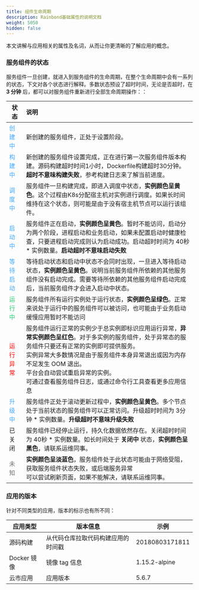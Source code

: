 ```yaml
---
title: 组件生命周期
description: Rainbond基础属性的说明文档
weight: 5050
hidden: false
---
```


本文讲解与应用相关的属性及名词，从而让你更清晰的了解应用的概念。

### 服务组件的状态

服务组件一旦创建，就进入到服务组件的生命周期，在整个生命周期中会有一系列的状态，下文对各个状态进行解释。多数状态预设了超时时间，无论是否超时，在 **3 分钟** 后，都可以对服务组件重新进行全部生命周期操作：：

| 状态                                  | 说明                                                         |
| ------------------------------------- | :----------------------------------------------------------- |
| <font color="#40a9ff">创建中  </font> | 新创建的服务组件，正处于设置阶段。                           |
| <font color="#40a9ff">构建中  </font> | 新创建的服务组件设置完成，正在进行第一次服务组件版本构建。源码构建超时时间1小时，Dockerfile构建超时30分钟。**超时不意味构建失败**，参考构建日志来了解当前进度。  |
| <font color="#40a9ff">调度中  </font> | 服务组件一旦构建完成，即进入调度中状态，**实例颜色呈黄色**。这个过程由K8s分配宿主机对实例进行调度。如果长时间维持在这个状态，则可能是由于没有宿主机节点可以运行该组件。 |
| <font color="#40a9ff">启动中  </font> | 服务组件正在启动，**实例颜色呈黄色**。暂时不能访问，启动分为两个阶段，进程启动和业务启动，如果未配置启动时健康检查，只要进程启动完成则认为启动成功。启动超时时间为 40秒 * 实例数量。**启动超时不意味启动失败** |
| <font color="#40a9ff">等待启动</font> | 等待启动状态和启动中状态不会同时出现，一旦进入等待启动状态，**实例颜色呈黄色**。说明当前服务组件所依赖的其他服务组件没有启动完成。需要等待所依赖的其他服务组件启动完成后，当前服务组件才会进入启动中状态。 |
| <font color="#28cb75">运行中  </font> | 服务组件所有运行实例处于运行状态，**实例颜色呈绿色**。正常来说处于运行中的服务组件可以被访问，也可能由于业务启动缓慢应用暂时不能访问 |
| <font color="red">运行异常  </font>   | 服务组件运行正常的实例少于总实例即标识应用运行异常，**异常实例颜色呈红色**。对于多实例的服务组件，处于异常态的服务组件只要还有正常的实例即可提供服务。<br />实例异常大多数情况是由于服务组件本身异常退出或因为内存不足发生 OOM 退出。<br />平台会自动尝试重启异常的实例。<br />可通过查看服务组件日志，或通过命令行工具查看更多应用信息 |
| <font color="#40a9ff">升级中</font>   | 服务组件正处于滚动更新过程中，**实例颜色呈黄色**。多个节点处于当前状态的服务组件可以正常访问。升级超时时间为 3分钟 * 实例数量。**升级超时不意味升级失败** |
| 已关闭                                | 服务组件已经停止运行，持久化数据依然存在。关闭超时时间为 40秒 * 实例数量。如长时间处于 **关闭中** 状态，**实例颜色呈黑色**，请联系运维同事。 |
| <font color="#717171">未知</font>     | **实例颜色呈淡蓝色**，服务组件处于此状态可能由于网络受阻，获取服务组件状态失败，或后端服务异常<br />可以尝试刷新页面，如果不能解决，请联系运维同事。 |

### 应用的版本

针对不同类型的应用，版本的标示也有所不同：

| 应用类型    | 版本信息                           | 示例           |
| ----------- | ---------------------------------- | -------------- |
| 源码构建    | 从代码仓库拉取代码构建应用的时间戳 | 20180803171811 |
| Docker 镜像 | 镜像 tag 信息                      | 1.15.2-alpine  |
| 云市应用    | 应用版本                           | 5.6.7          |
